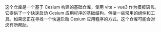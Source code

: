 
这个仓库是一个基于 Cesium 构建的基础仓库，使用 vite + vue3 作为模板语言。它提供了一个快速启动 Cesium 应用程序的基础结构，包括一些常用的组件和工具。如果您正在寻找一个快速启动 Cesium 应用程序的方式，这个仓库可能会对您有所帮助。